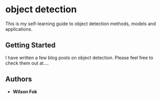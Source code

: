 # object detection

This is my self-learning guide to object detection methods, models and applications.

## Getting Started

I have written a few blog posts on object detection. Please feel free to check them out at....

## Authors

* **Wilson Fok** 

